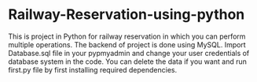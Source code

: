 # Railway-Reservation-using-python
This is project in Python for railway reservation in which you can perform multiple operations. The backend of project is done using MySQL.
Import Database.sql file in your pypmyadmin and change your user credentials of database system in the code.
You can delete the data if you want and run first.py file by first installing required dependencies.
